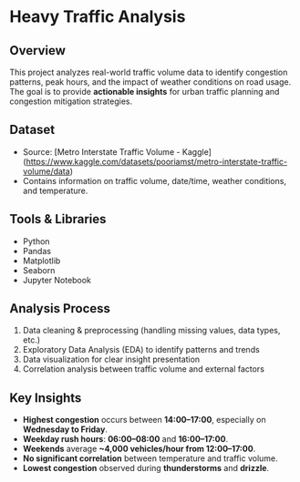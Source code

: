 # Heavy Traffic Analysis

##  Overview
This project analyzes real-world traffic volume data to identify congestion patterns, peak hours, and the impact of weather conditions on road usage.  
The goal is to provide **actionable insights** for urban traffic planning and congestion mitigation strategies.

##  Dataset
- Source: [Metro Interstate Traffic Volume - Kaggle] (https://www.kaggle.com/datasets/pooriamst/metro-interstate-traffic-volume/data)
- Contains information on traffic volume, date/time, weather conditions, and temperature.  

##  Tools & Libraries
- Python  
- Pandas  
- Matplotlib  
- Seaborn  
- Jupyter Notebook

##  Analysis Process
1. Data cleaning & preprocessing (handling missing values, data types, etc.)
2. Exploratory Data Analysis (EDA) to identify patterns and trends
3. Data visualization for clear insight presentation
4. Correlation analysis between traffic volume and external factors

##  Key Insights
- **Highest congestion** occurs between **14:00–17:00**, especially on **Wednesday to Friday**.
- **Weekday rush hours**: **06:00–08:00** and **16:00–17:00**.
- **Weekends** average **~4,000 vehicles/hour from 12:00–17:00**.
- **No significant correlation** between temperature and traffic volume.
- **Lowest congestion** observed during **thunderstorms** and **drizzle**.

